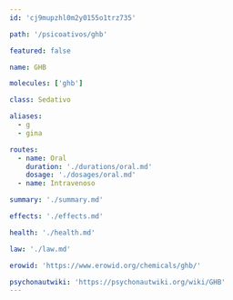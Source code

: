 ```yaml
---
id: 'cj9mupzhl0m2y0155o1trz735'

path: '/psicoativos/ghb'

featured: false

name: GHB

molecules: ['ghb']

class: Sedativo

aliases:
  - g
  - gina

routes:
  - name: Oral
    duration: './durations/oral.md'
    dosage: './dosages/oral.md'
  - name: Intravenoso

summary: './summary.md'

effects: './effects.md'

health: './health.md'

law: './law.md'

erowid: 'https://www.erowid.org/chemicals/ghb/'

psychonautwiki: 'https://psychonautwiki.org/wiki/GHB'
---
```

